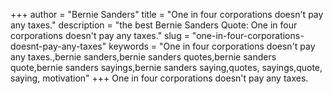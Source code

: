+++
author = "Bernie Sanders"
title = "One in four corporations doesn't pay any taxes."
description = "the best Bernie Sanders Quote: One in four corporations doesn't pay any taxes."
slug = "one-in-four-corporations-doesnt-pay-any-taxes"
keywords = "One in four corporations doesn't pay any taxes.,bernie sanders,bernie sanders quotes,bernie sanders quote,bernie sanders sayings,bernie sanders saying,quotes, sayings,quote, saying, motivation"
+++
One in four corporations doesn't pay any taxes.
